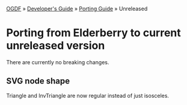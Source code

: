 [OGDF](../../README.md) » [Developer's Guide](../dev-guide.md) » [Porting Guide](../porting.md) » Unreleased

# Porting from Elderberry to current unreleased version

There are currently no breaking changes.

## SVG node shape
Triangle and InvTriangle are now regular instead of just isosceles.
